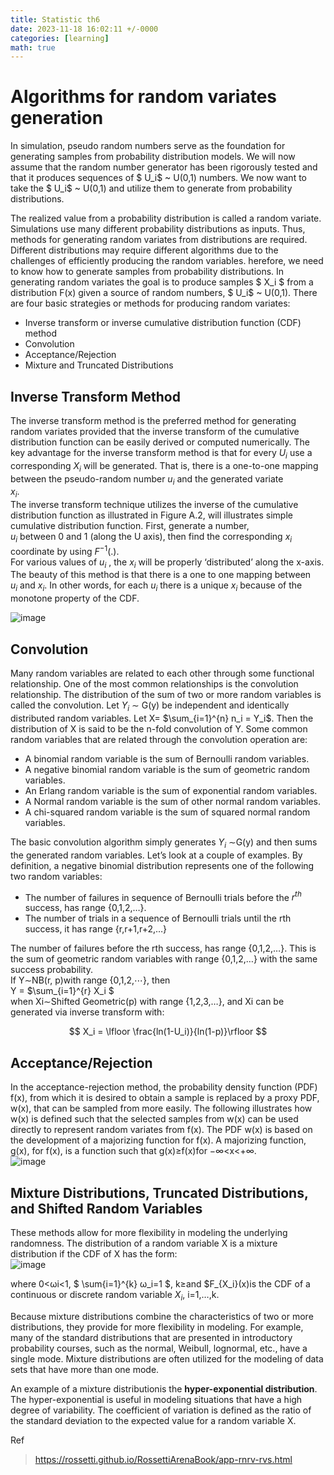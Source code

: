 ```yaml
---
title: Statistic th6
date: 2023-11-18 16:02:11 +/-0000
categories: [learning]
math: true
---
```


#  Algorithms for random variates generation

In simulation, pseudo random numbers serve as the foundation for generating samples from probability distribution models. We will now assume that the random number generator has been rigorously tested and that it produces sequences of  $ U_i$ ~ U(0,1) numbers. We now want to take the  $ U_i$ ~ U(0,1) and utilize them to generate from probability distributions.

The realized value from a probability distribution is called a random variate. Simulations use many different probability distributions as inputs. Thus, methods for generating random variates from distributions are required. Different distributions may require different algorithms due to the challenges of efficiently producing the random variables. 
herefore, we need to know how to generate samples from probability distributions.
In generating random variates the goal is to produce samples $ X_i $ from a distribution F(x) given a source of random numbers, $ U_i$ ~ U(0,1).
There are four basic strategies or methods for producing random variates:

+ Inverse transform or inverse cumulative distribution function (CDF) method
+ Convolution
+ Acceptance/Rejection
+ Mixture and Truncated Distributions


## Inverse Transform Method
The inverse transform method is the preferred method for generating random variates provided that the inverse transform of the cumulative distribution function can be easily derived or computed numerically. The key advantage for the inverse transform method is that for every $U_i$ use a corresponding  $X_i$ will be generated. That is, there is a one-to-one mapping between the pseudo-random number  $u_i$ and the generated variate  
$x_i$. <br>
The inverse transform technique utilizes the inverse of the cumulative distribution function as illustrated in Figure A.2, will illustrates simple cumulative distribution function. First, generate a number,  
$u_i$ between 0 and 1 (along the U axis), then find the corresponding $x_i$ coordinate by using  $F^{-1}$(.). <br>
For various values of $u_i$ , the $x_i$ will be properly ‘distributed’ along the x-axis. The beauty of this method is that there is a one to one mapping between  
$u_i$ and $x_i$. In other words, for each $u_i$ there is a unique $x_i$ because of the monotone property of the CDF. <br>

![image](https://github.com/Cheroberous/cheroberous.github.io/assets/102479391/b2ee91ea-9abc-44e7-bac9-e6ae7899a7e5) <br>

## Convolution
Many random variables are related to each other through some functional relationship. One of the most common relationships is the convolution relationship. The distribution of the sum of two or more random variables is called the convolution. Let $Y_i$ ∼ G(y) be independent and identically distributed random variables. Let  X= $\sum_{i=1}^{n} n_i = Y_i$. 
Then the distribution of  X is said to be the n-fold convolution of  Y. Some common random variables that are related through the convolution operation are:

+ A binomial random variable is the sum of Bernoulli random variables.
+ A negative binomial random variable is the sum of geometric random variables.
+ An Erlang random variable is the sum of exponential random variables.
+ A Normal random variable is the sum of other normal random variables.
+ A chi-squared random variable is the sum of squared normal random variables.

The basic convolution algorithm simply generates  $Y_i$ ∼G(y) and then sums the generated random variables. Let’s look at a couple of examples. By definition, a negative binomial distribution represents one of the following two random variables:

+ The number of failures in sequence of Bernoulli trials before the $r^{th}$ success, has range  {0,1,2,…}.
+ The number of trials in a sequence of Bernoulli trials until the rth success, it has range  {r,r+1,r+2,…}
 

The number of failures before the rth success, has range  {0,1,2,…}. This is the sum of geometric random variables with range  {0,1,2,…} with the same success probability. <br>
If  Y∼NB(r, p)with range {0,1,2,⋯}, then <br>
Y = $\sum_{i=1}^{r} X_i $ <br>
when  Xi∼Shifted Geometric(p) with range {1,2,3,…}, and Xi can be generated via inverse transform with: <br>

$$ 
X_i = \lfloor \frac{ln(1-U_i)}{ln(1-p)}\rfloor 
$$

## Acceptance/Rejection
In the acceptance-rejection method, the probability density function (PDF)  f(x), from which it is desired to obtain a sample is replaced by a proxy PDF,  
w(x), that can be sampled from more easily. The following illustrates how  w(x) is defined such that the selected samples from  w(x) can be used directly to represent random variates from  f(x).
The PDF  w(x) is based on the development of a majorizing function for  f(x). A majorizing function,  g(x), for  f(x), is a function such that  g(x)≥f(x)for  −∞<x<+∞. <br>
![image](https://github.com/Cheroberous/cheroberous.github.io/assets/102479391/c2d4ec65-2c52-42f9-a088-65b216492051) <br>

## Mixture Distributions, Truncated Distributions, and Shifted Random Variables
These methods allow for more flexibility in modeling the underlying randomness. The distribution of a random variable X is a mixture distribution if the CDF of  X has the form: <br>
![image](https://github.com/Cheroberous/cheroberous.github.io/assets/102479391/4e10797d-68ae-4a61-9431-eb1ac4b4a905) <br>

where 0<ωi<1, $ \sum{i=1}^{k} ω_i=1 $, k≥and $F_{X_i}(x)is the CDF of a continuous or discrete random variable $X_i$, i=1,…,k.

Because mixture distributions combine the characteristics of two or more distributions, they provide for more flexibility in modeling. For example, many of the standard distributions that are presented in introductory probability courses, such as the normal, Weibull, lognormal, etc., have a single mode. Mixture distributions are often utilized for the modeling of data sets that have more than one mode.

An example of a mixture distributionis the **hyper-exponential distribution**. The hyper-exponential is useful in modeling situations that have a high degree of variability. The coefficient of variation is defined as the ratio of the standard deviation to the expected value for a random variable X.






Ref
>https://rossetti.github.io/RossettiArenaBook/app-rnrv-rvs.html
